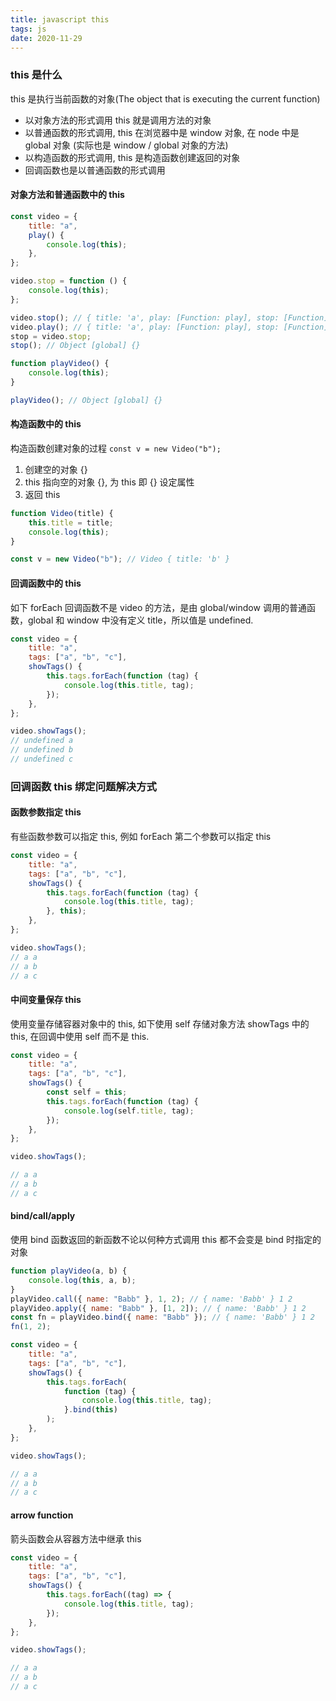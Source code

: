 ```yaml
---
title: javascript this
tags: js
date: 2020-11-29
---
```


### this 是什么

this 是执行当前函数的对象(The object that is executing the current function)

-   以对象方法的形式调用 this 就是调用方法的对象
-   以普通函数的形式调用, this 在浏览器中是 window 对象, 在 node 中是 global 对象 (实际也是 window / global 对象的方法)
-   以构造函数的形式调用, this 是构造函数创建返回的对象
-   回调函数也是以普通函数的形式调用

#### 对象方法和普通函数中的 this

```js
const video = {
    title: "a",
    play() {
        console.log(this);
    },
};

video.stop = function () {
    console.log(this);
};

video.stop(); // { title: 'a', play: [Function: play], stop: [Function] }
video.play(); // { title: 'a', play: [Function: play], stop: [Function] }
stop = video.stop;
stop(); // Object [global] {}

function playVideo() {
    console.log(this);
}

playVideo(); // Object [global] {}
```

#### 构造函数中的 this

构造函数创建对象的过程 `const v = new Video("b");`

1. 创建空的对象 {}
2. this 指向空的对象 {}, 为 this 即 {} 设定属性
3. 返回 this

```js
function Video(title) {
    this.title = title;
    console.log(this);
}

const v = new Video("b"); // Video { title: 'b' }
```

#### 回调函数中的 this

如下 forEach 回调函数不是 video 的方法，是由 global/window 调用的普通函数，global 和 window 中没有定义 title，所以值是 undefined.

```js
const video = {
    title: "a",
    tags: ["a", "b", "c"],
    showTags() {
        this.tags.forEach(function (tag) {
            console.log(this.title, tag);
        });
    },
};

video.showTags();
// undefined a
// undefined b
// undefined c
```

### 回调函数 this 绑定问题解决方式

#### 函数参数指定 this

有些函数参数可以指定 this, 例如 forEach 第二个参数可以指定 this

```js
const video = {
    title: "a",
    tags: ["a", "b", "c"],
    showTags() {
        this.tags.forEach(function (tag) {
            console.log(this.title, tag);
        }, this);
    },
};

video.showTags();
// a a
// a b
// a c
```

#### 中间变量保存 this

使用变量存储容器对象中的 this, 如下使用 self 存储对象方法 showTags 中的 this, 在回调中使用 self 而不是 this.

```js
const video = {
    title: "a",
    tags: ["a", "b", "c"],
    showTags() {
        const self = this;
        this.tags.forEach(function (tag) {
            console.log(self.title, tag);
        });
    },
};

video.showTags();

// a a
// a b
// a c
```

#### bind/call/apply

使用 bind 函数返回的新函数不论以何种方式调用 this 都不会变是 bind 时指定的对象

```js
function playVideo(a, b) {
    console.log(this, a, b);
}
playVideo.call({ name: "Babb" }, 1, 2); // { name: 'Babb' } 1 2
playVideo.apply({ name: "Babb" }, [1, 2]); // { name: 'Babb' } 1 2
const fn = playVideo.bind({ name: "Babb" }); // { name: 'Babb' } 1 2
fn(1, 2);

const video = {
    title: "a",
    tags: ["a", "b", "c"],
    showTags() {
        this.tags.forEach(
            function (tag) {
                console.log(this.title, tag);
            }.bind(this)
        );
    },
};

video.showTags();

// a a
// a b
// a c
```

#### arrow function

箭头函数会从容器方法中继承 this

```js
const video = {
    title: "a",
    tags: ["a", "b", "c"],
    showTags() {
        this.tags.forEach((tag) => {
            console.log(this.title, tag);
        });
    },
};

video.showTags();

// a a
// a b
// a c
```
